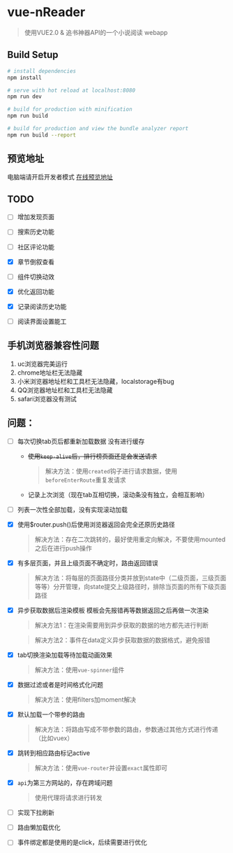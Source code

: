 # vue-nReader

> 使用VUE2.0 & 追书神器API的一个小说阅读 webapp

## Build Setup

``` bash
# install dependencies
npm install

# serve with hot reload at localhost:8080
npm run dev

# build for production with minification
npm run build

# build for production and view the bundle analyzer report
npm run build --report

```
## 预览地址
电脑端请开启开发者模式
[在线预览地址](http://35.189.165.140/)

## TODO
- [ ] 增加发现页面

- [ ] 搜索历史功能

- [ ] 社区评论功能 

- [x] 章节倒叙查看

- [ ] 组件切换动效

- [x] 优化返回功能

- [x] 记录阅读历史功能

- [ ] 阅读界面设置能工

## 手机浏览器兼容性问题
1. uc浏览器完美运行
2. chrome地址栏无法隐藏
3. 小米浏览器地址栏和工具栏无法隐藏，localstorage有bug
4. QQ浏览器地址栏和工具栏无法隐藏
5. safari浏览器没有测试

## 问题：

- [ ] 每次切换tab页后都重新加载数据 没有进行缓存
    - ~~使用`keep-alive`后，排行榜页面还是会发送请求~~

        > 解决方法：使用`created`钩子进行请求数据，使用`beforeEnterRoute`重复发请求
    
    - 记录上次浏览（现在tab互相切换，滚动条没有独立，会相互影响）

- [ ] 列表一次性全部加载，没有实现滚动加载
- [x] 使用$router.push()后使用浏览器返回会完全还原历史路径
    > 解决方法：存在二次跳转的，最好使用重定向解决，不要使用mounted之后在进行push操作
- [x] 有多层页面，并且上级页面不确定时，路由返回错误
    > 解决方法：将每层的页面路径分类并放到state中（二级页面，三级页面等等）分开管理，向state提交上级路径时，排除当页面的所有下级页面路径
- [x] 异步获取数据后渲染模板 模板会先报错再等数据返回之后再做一次渲染
    > 解决方法1：在渲染需要用到异步获取的数据的地方都先进行判断

    > 解决方法2：事件在data定义异步获取数据的数据格式，避免报错
- [x] tab切换渲染加载等待加载动画效果
    > 解决方法：使用`vue-spinner`组件
- [x] 数据过滤或者是时间格式化问题
    > 解决方法：使用filters加moment解决
- [x] 默认加载一个带参的路由
    > 解决方法：将路由写成不带参数的路由，参数通过其他方式进行传递（比如vuex）
- [x] 跳转到相应路由标记active
    > 解决方法：使用`vue-router`并设置`exact`属性即可
- [x] `api`为第三方网站的，存在跨域问题
    > 使用代理将请求进行转发
- [ ] 实现下拉刷新
- [ ] 路由懒加载优化
- [ ] 事件绑定都是使用的是click，后续需要进行优化
